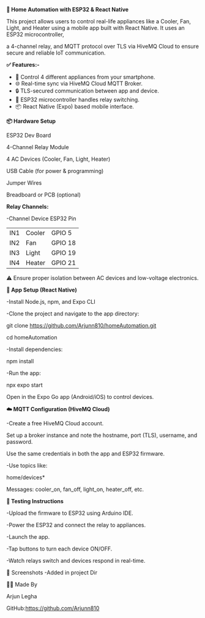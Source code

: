 **🏡 Home Automation with ESP32 & React Native**

This project allows users to control real-life appliances like a Cooler, Fan, Light, and Heater using a mobile app built with React Native. It uses an ESP32 microcontroller, 

a 4-channel relay, and MQTT protocol over TLS via HiveMQ Cloud to ensure secure and reliable IoT communication.


**✅ Features:-**

- 📱 Control 4 different appliances from your smartphone.
- 🌐 Real-time sync via HiveMQ Cloud MQTT Broker.
- 🔒 TLS-secured communication between app and device.
- 🧠 ESP32 microcontroller handles relay switching.
- 📦 React Native (Expo) based mobile interface.

**📦 Hardware Setup**

ESP32 Dev Board

4-Channel Relay Module

4 AC Devices (Cooler, Fan, Light, Heater)

USB Cable (for power & programming)

Jumper Wires

Breadboard or PCB (optional)

**Relay Channels:**

-Channel	Device	ESP32 Pin

  |  |  |  |
  |---|---|---|
  | IN1	|    Cooler	| GPIO 5  |
  | IN2	|    Fan	  | GPIO 18 |
  | IN3	|    Light	| GPIO 19 |
  | IN4	|    Heater	| GPIO 21 |
  

⚠️ Ensure proper isolation between AC devices and low-voltage electronics.

**📲 App Setup (React Native)**

-Install Node.js, npm, and Expo CLI

-Clone the project and navigate to the app directory:

  git clone https://github.com/Arjunn810/homeAutomation.git

  cd homeAutomation

-Install dependencies:

  npm install

-Run the app:

  npx expo start

Open in the Expo Go app (Android/iOS) to control devices.

**☁️ MQTT Configuration (HiveMQ Cloud)**

-Create a free HiveMQ Cloud account.

  Set up a broker instance and note the hostname, port (TLS), username, and password.
  
  Use the same credentials in both the app and ESP32 firmware.
  
-Use topics like:

  home/devices*
  
  Messages: cooler_on, fan_off, light_on, heater_off, etc.

**🧪 Testing Instructions**

-Upload the firmware to ESP32 using Arduino IDE.

-Power the ESP32 and connect the relay to appliances.

-Launch the app.

-Tap buttons to turn each device ON/OFF.

-Watch relays switch and devices respond in real-time.

📸 Screenshots
-Added in project Dir

🙋‍♂️ Made By

Arjun Legha

GitHub:https://github.com/Arjunn810


